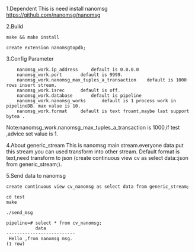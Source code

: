 1.Dependent
This is need install nanomsg  https://github.com/nanomsg/nanomsg

2.Build
```
make && make install

create extension nanomsgtopdb; 
```

3.Config Parameter
```
	nanomsg_work.ip_address 	default is 0.0.0.0
	nanomsg_work.port		default is 9999.
	nanomsg_work.nanomsg_max_tuples_a_transaction    default is 1000 rows insert stream.
	nanomsg_work.isrec		default is off.
	nanomsg_work.database		default is pipeline
	nanomsg_work.nanomsg_works  	default is 1 process work in pipelineDB. max value is 10.
	nanomsg_work.format		default is text froamt,maybe last support bytea .
```
Note:nanomsg_work.nanomsg_max_tuples_a_transaction is 1000,if test ,advice set value is 1.

4.About generic_stream
This is nanomsg main stream.everyone data put this stream.you can used transform into other stream.
Default format is text,need transform to json (create continuous view cv as select data::json from generic_stream;).

5.Send data to nanomsg
```
create continuous view cv_nanomsg as select data from generic_stream;

cd test
make

./send_msg
```

```
pipeline=# select * from cv_nanomsg;
           data
--------------------------
 Hello ,from nanomsg msg.
(1 row) 
```
 
